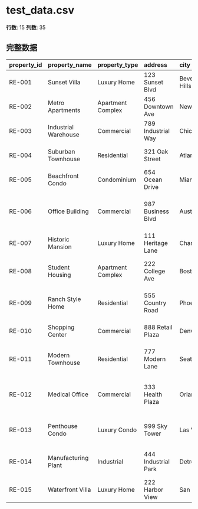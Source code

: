 # test_data.csv

**行数**: 15
**列数**: 35

## 完整数据

| property_id   | property_name        | property_type     | address             | city          | state   |   zip_code |    price |   bedrooms |   bathrooms |   sqft |   year_built |   lot_size | property_status   | listing_date   | agent_name          | agent_phone   | owner_name              | owner_phone   | property_features                                           | neighborhood          |   walk_score | school_district           |   hoa_fee |   property_tax |   insurance_cost |   rental_income |   occupancy_rate |   cap_rate |   maintenance_cost |   utilities_cost |   property_management_fee |   investment_yield |   market_value |   appreciation_rate |
|:--------------|:---------------------|:------------------|:--------------------|:--------------|:--------|-----------:|---------:|-----------:|------------:|-------:|-------------:|-----------:|:------------------|:---------------|:--------------------|:--------------|:------------------------|:--------------|:------------------------------------------------------------|:----------------------|-------------:|:--------------------------|----------:|---------------:|-----------------:|----------------:|-----------------:|-----------:|-------------------:|-----------------:|--------------------------:|-------------------:|---------------:|--------------------:|
| RE-001        | Sunset Villa         | Luxury Home       | 123 Sunset Blvd     | Beverly Hills | CA      |      90210 |  2500000 |          5 |         4   |   4500 |         2018 |       0.75 | For Sale          | 2024-01-15     | Sarah Johnson       | 555-0123      | Robert Chen             | 555-0124      | Pool, Garage, Garden, Security System                       | Beverly Hills Estates |           85 | 90210 School District     |       450 |          18500 |             8500 |               0 |                0 |        0   |               1200 |              350 |                         0 |                0   |        2500000 |                 5.2 |
| RE-002        | Metro Apartments     | Apartment Complex | 456 Downtown Ave    | New York      | NY      |      10001 |  8500000 |        120 |       120   | 180000 |         1995 |       2.3  | Rental            | 2023-11-20     | Michael Rodriguez   | 555-0125      | ABC Property Group      | 555-0126      | Elevator, Gym, Rooftop, Concierge                           | Financial District    |           95 | NYC Public Schools        |      2800 |         125000 |            45000 |          180000 |               95 |        6.8 |              15000 |             8500 |                     12000 |                7.2 |        9000000 |                 4.8 |
| RE-003        | Industrial Warehouse | Commercial        | 789 Industrial Way  | Chicago       | IL      |      60609 |  3200000 |          0 |         8   |  85000 |         2010 |       5.2  | For Sale          | 2024-02-01     | Lisa Wang           | 555-0127      | Industrial Holdings LLC | 555-0128      | Loading Dock, Office Space, HVAC, Security                  | Industrial District   |           45 | Chicago Public Schools    |         0 |          48000 |            12000 |               0 |                0 |        0   |               3500 |             1200 |                         0 |                0   |        3400000 |                 3.1 |
| RE-004        | Suburban Townhouse   | Residential       | 321 Oak Street      | Atlanta       | GA      |      30309 |   485000 |          3 |         2.5 |   2200 |         2015 |       0.25 | For Sale          | 2024-01-28     | David Thompson      | 555-0129      | Jennifer Smith          | 555-0130      | Deck, Garage, Updated Kitchen, Hardwood Floors              | Buckhead              |           78 | Atlanta Public Schools    |       180 |           8200 |             3200 |               0 |                0 |        0   |                450 |              180 |                         0 |                0   |         495000 |                 4.5 |
| RE-005        | Beachfront Condo     | Condominium       | 654 Ocean Drive     | Miami         | FL      |      33139 |  1200000 |          2 |         2   |   1800 |         2020 |       0.1  | For Sale          | 2024-01-10     | Carlos Martinez     | 555-0131      | Beach Properties Inc    | 555-0132      | Ocean View, Balcony, Pool, Fitness Center                   | South Beach           |           92 | Miami-Dade Schools        |       520 |          18500 |             6800 |               0 |                0 |        0   |                380 |              220 |                         0 |                0   |        1250000 |                 6.8 |
| RE-006        | Office Building      | Commercial        | 987 Business Blvd   | Austin        | TX      |      78701 |  6200000 |          0 |        15   | 125000 |         2018 |       3.8  | Rental            | 2023-12-15     | Amanda Foster       | 555-0133      | Texas Realty Group      | 555-0134      | Parking Garage, Conference Rooms, High-Speed Internet, HVAC | Downtown Austin       |           88 | Austin ISD                |         0 |          95000 |            28000 |          480000 |               92 |        7.7 |               8500 |             4200 |                     24000 |                7.8 |        6500000 |                 5.3 |
| RE-007        | Historic Mansion     | Luxury Home       | 111 Heritage Lane   | Charleston    | SC      |      29401 |  1800000 |          6 |         5   |   5200 |         1895 |       1.2  | For Sale          | 2024-02-05     | Elizabeth Brown     | 555-0135      | Heritage Properties     | 555-0136      | Historic Features, Pool, Garden, Wine Cellar                | Historic District     |           72 | Charleston County Schools |       320 |          27000 |             9500 |               0 |                0 |        0   |               1800 |              650 |                         0 |                0   |        1850000 |                 4.9 |
| RE-008        | Student Housing      | Apartment Complex | 222 College Ave     | Boston        | MA      |       2115 |  4200000 |         80 |        80   |  96000 |         2012 |       1.8  | Rental            | 2023-10-30     | James Wilson        | 555-0137      | University Housing LLC  | 555-0138      | Furnished Units, Study Rooms, Laundry, Bike Storage         | University District   |           89 | Boston Public Schools     |       210 |          68000 |            22000 |          320000 |               98 |        7.6 |              12000 |             6800 |                     16000 |                7.6 |        4400000 |                 4.2 |
| RE-009        | Ranch Style Home     | Residential       | 555 Country Road    | Phoenix       | AZ      |      85018 |   425000 |          4 |         3   |   2800 |         2019 |       0.5  | For Sale          | 2024-01-22     | Maria Garcia        | 555-0139      | Desert Properties       | 555-0140      | Swimming Pool, Covered Patio, Mountain View, Solar Panels   | Desert Ridge          |           65 | Phoenix Union Schools     |         0 |           6800 |             2800 |               0 |                0 |        0   |                520 |              250 |                         0 |                0   |         435000 |                 3.8 |
| RE-010        | Shopping Center      | Commercial        | 888 Retail Plaza    | Denver        | CO      |      80202 | 15800000 |          0 |        25   | 250000 |         2008 |       8.5  | Rental            | 2023-09-15     | Kevin Lee           | 555-0141      | Mountain Retail Group   | 555-0142      | Anchor Tenants, Parking, Security, Food Court               | Downtown Denver       |           91 | Denver Public Schools     |         0 |         240000 |            65000 |         1200000 |               88 |        7.6 |              18000 |             9500 |                     60000 |                7.6 |       16200000 |                 4.1 |
| RE-011        | Modern Townhouse     | Residential       | 777 Modern Lane     | Seattle       | WA      |      98101 |   675000 |          3 |         2.5 |   2100 |         2021 |       0.2  | For Sale          | 2024-02-10     | Rachel Kim          | 555-0143      | Pacific Properties      | 555-0144      | Smart Home, Rooftop Deck, EV Charging, Energy Efficient     | South Lake Union      |           94 | Seattle Public Schools    |       195 |          11200 |             4200 |               0 |                0 |        0   |                380 |              190 |                         0 |                0   |         685000 |                 5.7 |
| RE-012        | Medical Office       | Commercial        | 333 Health Plaza    | Orlando       | FL      |      32801 |  3800000 |          0 |        12   |  68000 |         2016 |       2.1  | Rental            | 2023-11-05     | Dr. Patricia Taylor | 555-0145      | Medical Realty Group    | 555-0146      | Exam Rooms, Parking, Accessibility, Medical Equipment       | Medical District      |           76 | Orange County Schools     |         0 |          57000 |            18000 |          280000 |               94 |        7.4 |               6500 |             3200 |                     14000 |                7.4 |        3950000 |                 4.6 |
| RE-013        | Penthouse Condo      | Luxury Condo      | 999 Sky Tower       | Las Vegas     | NV      |      89101 |  2200000 |          3 |         3   |   3200 |         2022 |       0.05 | For Sale          | 2024-01-18     | Anthony Vegas       | 555-0147      | Vegas Luxury Group      | 555-0148      | City View, Private Elevator, Rooftop Access, Smart Features | The Strip             |           96 | Clark County Schools      |       680 |          35000 |            12000 |               0 |                0 |        0   |                450 |              280 |                         0 |                0   |        2250000 |                 6.2 |
| RE-014        | Manufacturing Plant  | Industrial        | 444 Industrial Park | Detroit       | MI      |      48201 | 15000000 |          0 |        20   | 320000 |         1998 |      12.5  | For Sale          | 2024-02-08     | Robert Johnson      | 555-0149      | Motor City Industries   | 555-0150      | Rail Access, Office Space, Loading Docks, Heavy Power       | Industrial Zone       |           35 | Detroit Public Schools    |         0 |         225000 |            85000 |               0 |                0 |        0   |              25000 |            15000 |                         0 |                0   |       15500000 |                 2.8 |
| RE-015        | Waterfront Villa     | Luxury Home       | 222 Harbor View     | San Diego     | CA      |      92101 |  3200000 |          4 |         4   |   3800 |         2017 |       0.8  | For Sale          | 2024-01-25     | Sophia Rodriguez    | 555-0151      | Coastal Properties      | 555-0152      | Harbor View, Pool, Dock Access, Outdoor Kitchen             | Harbor District       |           89 | San Diego Unified         |       520 |          48000 |            15000 |               0 |                0 |        0   |               1200 |              450 |                         0 |                0   |        3300000 |                 5.9 |